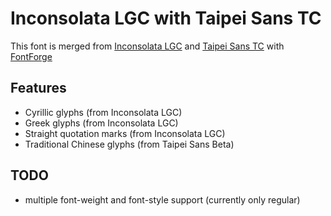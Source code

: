 # Inconsolata LGC with Taipei Sans TC

This font is merged from [Inconsolata LGC](https://github.com/samposm/Inconsolata-LGC) and [Taipei Sans TC](https://sites.google.com/view/jtfoundry) with [FontForge](https://fontforge.org)


## Features 
- Cyrillic glyphs (from Inconsolata LGC) 
- Greek glyphs (from Inconsolata LGC)
- Straight quotation marks (from Inconsolata LGC)
- Traditional Chinese glyphs (from Taipei Sans Beta) 

## TODO
- multiple font-weight and font-style support (currently only regular) 

